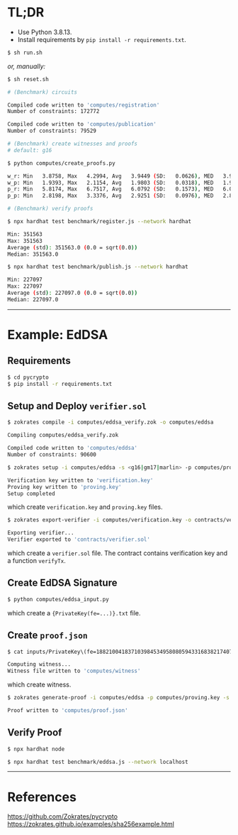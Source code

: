 # TL;DR

- Use Python 3.8.13.
- Install requirements by `pip install -r requirements.txt`.

```bash
$ sh run.sh
```

*or, manually:*

```bash
$ sh reset.sh
```

```bash
# (Benchmark) circuits

Compiled code written to 'computes/registration'
Number of constraints: 172772

Compiled code written to 'computes/publication'
Number of constraints: 79529
```

```bash
# (Benchmark) create witnesses and proofs
# default: g16

$ python computes/create_proofs.py

w_r: Min   3.8758, Max   4.2994, Avg   3.9449 (SD:   0.0626), MED   3.9323
w_p: Min   1.9393, Max   2.1154, Avg   1.9803 (SD:   0.0318), MED   1.9735
p_r: Min   5.8174, Max   6.7517, Avg   6.0792 (SD:   0.1573), MED   6.0709
p_p: Min   2.8198, Max   3.3376, Avg   2.9251 (SD:   0.0976), MED   2.8958
```

```bash
# (Benchmark) verify proofs

$ npx hardhat test benchmark/register.js --network hardhat

Min: 351563
Max: 351563
Average (std): 351563.0 (0.0 = sqrt(0.0))
Median: 351563.0

$ npx hardhat test benchmark/publish.js --network hardhat

Min: 227097
Max: 227097
Average (std): 227097.0 (0.0 = sqrt(0.0))
Median: 227097.0
```

---

# Example: EdDSA

## Requirements

```bash
$ cd pycrypto
$ pip install -r requirements.txt
```

## Setup and Deploy `verifier.sol`

```bash
$ zokrates compile -i computes/eddsa_verify.zok -o computes/eddsa

Compiling computes/eddsa_verify.zok

Compiled code written to 'computes/eddsa'
Number of constraints: 90600
```

```bash
$ zokrates setup -i computes/eddsa -s <g16|gm17|marlin> -p computes/proving.key -v computes/verification.key

Verification key written to 'verification.key'
Proving key written to 'proving.key'
Setup completed
```

which create `verification.key` and `proving.key` files.

```bash
$ zokrates export-verifier -i computes/verification.key -o contracts/verifier.sol

Exporting verifier...
Verifier exported to 'contracts/verifier.sol'
```

which create a `verifier.sol` file. The contract contains verification key and a function `verifyTx`.

## Create EdDSA Signature

```bash
$ python computes/eddsa_input.py
```

which create a `{PrivateKey(fe=...)}.txt` file.

## Create `proof.json`

```bash
$ cat inputs/PrivateKey\(fe=18821004183710398453495808059433168382174078234751537864067898375499416937150\).txt| xargs zokrates compute-witness -i computes/eddsa -o computes/witness -a

Computing witness...
Witness file written to 'computes/witness'
```

which create witness.

```bash
$ zokrates generate-proof -i computes/eddsa -p computes/proving.key -s <g16|gm17|marlin> -w computes/witness -b <bellman|ark> -j computes/proof.json

Proof written to 'computes/proof.json'
```

## Verify Proof

```bash
$ npx hardhat node
```

```bash
$ npx hardhat test benchmark/eddsa.js --network localhost
```

---

# References

https://github.com/Zokrates/pycrypto
https://zokrates.github.io/examples/sha256example.html
